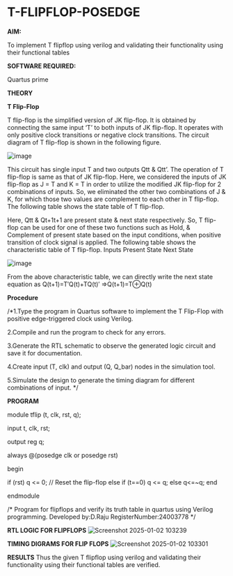 # T-FLIPFLOP-POSEDGE

**AIM:**

To implement  T flipflop using verilog and validating their functionality using their functional tables

**SOFTWARE REQUIRED:**

Quartus prime

**THEORY**

**T Flip-Flop**

T flip-flop is the simplified version of JK flip-flop. It is obtained by connecting the same input ‘T’ to both inputs of JK flip-flop. It operates with only positive clock transitions or negative clock transitions. The circuit diagram of T flip-flop is shown in the following figure.

![image](https://github.com/naavaneetha/T-FLIPFLOP-POSEDGE/assets/154305477/458a68fe-2d08-4a9d-ac4f-7ae0480ce0bd)

 
This circuit has single input T and two outputs Qtt & Qtt’. The operation of T flip-flop is same as that of JK flip-flop. Here, we considered the inputs of JK flip-flop as J = T and K = T in order to utilize the modified JK flip-flop for 2 combinations of inputs. So, we eliminated the other two combinations of J & K, for which those two values are complement to each other in T flip-flop. The following table shows the state table of T flip-flop.

Here, Qtt & Qt+1t+1 are present state & next state respectively. So, T flip-flop can be used for one of these two functions such as Hold, & Complement of present state based on the input conditions, when positive transition of clock signal is applied. The following table shows the characteristic table of T flip-flop. Inputs Present State Next State

![image](https://github.com/naavaneetha/T-FLIPFLOP-POSEDGE/assets/154305477/cdd7fb32-539f-4b66-bb8d-f305a153c886)

 
From the above characteristic table, we can directly write the next state equation as Q(t+1)=T′Q(t)+TQ(t)′ ⇒Q(t+1)=T⊕Q(t)

**Procedure**

/*1.Type the program in Quartus software to implement the T Flip-Flop with positive edge-triggered clock using Verilog.

2.Compile and run the program to check for any errors.

3.Generate the RTL schematic to observe the generated logic circuit and save it for documentation.

4.Create input (T, clk) and output (Q, Q_bar) nodes in the simulation tool.

5.Simulate the design to generate the timing diagram for different combinations of input.  */

**PROGRAM**

module tflip (t, clk, rst, q);

input t, clk, rst;

output reg q;

always @(posedge clk or posedge rst)

begin

if (rst) q <= 0; // Reset the flip-flop else if (t==0) q <= q; else q<=~q; end

endmodule

/* Program for flipflops and verify its truth table in quartus using Verilog programming. Developed by:D.Raju RegisterNumber:24003778
*/

**RTL LOGIC FOR FLIPFLOPS**
![Screenshot 2025-01-02 103239](https://github.com/user-attachments/assets/d87f60cd-fc09-47f0-a85e-e49289498145)

**TIMING DIGRAMS FOR FLIP FLOPS**
![Screenshot 2025-01-02 103301](https://github.com/user-attachments/assets/6d7a7e93-40c1-4503-92d8-ec335e63a42a)

**RESULTS**
Thus the given T flipflop using verilog and validating their functionality using their functional tables are verified.
